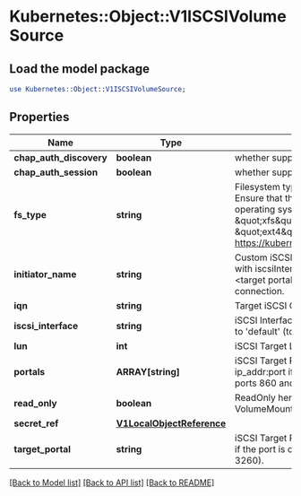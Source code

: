 # Kubernetes::Object::V1ISCSIVolumeSource

## Load the model package
```perl
use Kubernetes::Object::V1ISCSIVolumeSource;
```

## Properties
Name | Type | Description | Notes
------------ | ------------- | ------------- | -------------
**chap_auth_discovery** | **boolean** | whether support iSCSI Discovery CHAP authentication | [optional] 
**chap_auth_session** | **boolean** | whether support iSCSI Session CHAP authentication | [optional] 
**fs_type** | **string** | Filesystem type of the volume that you want to mount. Tip: Ensure that the filesystem type is supported by the host operating system. Examples: \&quot;ext4\&quot;, \&quot;xfs\&quot;, \&quot;ntfs\&quot;. Implicitly inferred to be \&quot;ext4\&quot; if unspecified. More info: https://kubernetes.io/docs/concepts/storage/volumes#iscsi | [optional] 
**initiator_name** | **string** | Custom iSCSI Initiator Name. If initiatorName is specified with iscsiInterface simultaneously, new iSCSI interface &lt;target portal&gt;:&lt;volume name&gt; will be created for the connection. | [optional] 
**iqn** | **string** | Target iSCSI Qualified Name. | 
**iscsi_interface** | **string** | iSCSI Interface Name that uses an iSCSI transport. Defaults to &#39;default&#39; (tcp). | [optional] 
**lun** | **int** | iSCSI Target Lun number. | 
**portals** | **ARRAY[string]** | iSCSI Target Portal List. The portal is either an IP or ip_addr:port if the port is other than default (typically TCP ports 860 and 3260). | [optional] 
**read_only** | **boolean** | ReadOnly here will force the ReadOnly setting in VolumeMounts. Defaults to false. | [optional] 
**secret_ref** | [**V1LocalObjectReference**](V1LocalObjectReference.md) |  | [optional] 
**target_portal** | **string** | iSCSI Target Portal. The Portal is either an IP or ip_addr:port if the port is other than default (typically TCP ports 860 and 3260). | 

[[Back to Model list]](../README.md#documentation-for-models) [[Back to API list]](../README.md#documentation-for-api-endpoints) [[Back to README]](../README.md)


